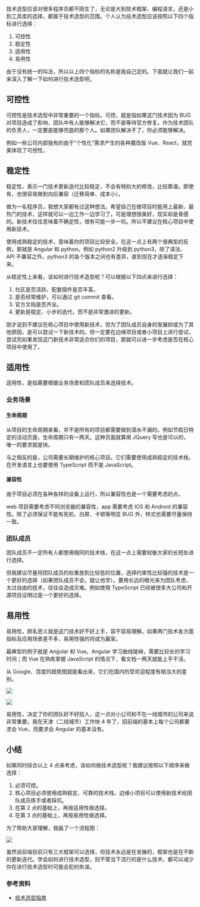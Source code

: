 技术选型应该对很多程序员都不陌生了，无论是大到技术框架、编程语言，还是小到工具库的选择，都属于技术选型的范围。个人认为技术选型应该按照以下四个指标进行选择：
1. 可控性
2. 稳定性
3. 适用性
4. 易用性

由于没有统一的叫法，所以以上四个指标的名称是我自己定的。下面就让我们一起来深入了解一下如何进行技术选型吧。
## 可控性
可控性是技术选型中非常重要的一个指标。可控，就是指如果这门技术因为 BUG 对项目造成了影响，团队中有人能够解决它，而不是等待官方修复。作为技术团队的负责人，一定要是能够兜底的那个人。如果团队解决不了，你必须能够解决。

例如一些公司内部独有的由于“个性化”需求产生的各种魔改版 Vue、React，就完美体现了可控性。

## 稳定性
稳定性，表示一门技术更新迭代比较稳定，不会有特别大的修改，比较靠谱。即使有，也很容易做到向后兼容（迁移简单、成本小）。

做为一名程序员，我想大家都有过这种想法。希望自己在做项目时能用上最新、最热门的技术，这样就可以一边工作一边学习了。可是理想很美好，现实却是骨感的。新技术往往意味着不确定性，很有可能一步一坑。所以不建议在核心项目中使用新技术。

使用成熟稳定的技术，意味着你的项目比较安全。在这一点上有两个很典型的反例，那就是 Angular 和 python。例如 python2 升级到 python3，除了语法、API 不兼容之外，python3 的各个版本之间也有差异，直到现在才逐渐稳定下来。

从稳定性上来看，该如何进行技术造型呢？可以根据以下四点来进行选择：
1. 社区是否活跃、配套插件是否丰富。
2. 是否经常维护，可以通过 git commit 查看。
3. 官方文档是否齐全。
4. 更新是稳定、小步的迭代，而不是非常激进的更新。

刚才说到不建议在核心项目中使用新技术，但为了团队成员自身的发展抑或为了其他原因，是可以尝试一下新技术的。但一定要在边缘项目或者小项目上进行尝试，尝试完如果发现这门新技术非常适合你们的项目，那就可以进一步考虑是否在核心项目中使用了。

## 适用性
适用性，是指需要根据业务场景和团队成员来选择技术。

### 业务场景
#### 生命周期
从项目的生命周期来看，并不是所有的项目都需要做到滴水不漏的。例如节假日特定的活动页面，生命周期只有一两天。这种页面就算用 JQuery 写也是可以的，唯一的要求就是快。

与之相反的是，公司需要长期维护的核心项目。它们需要使用成熟稳定的技术栈，在开发语言上也要使用 TypeScript 而不是 JavaScript。

#### 兼容性
由于项目必须在各种各样的设备上运行，所以兼容性也是一个需要考虑的点。

web 项目需要考虑不同浏览器的兼容性，app 需要考虑 IOS 和 Android 的兼容性。除了必须保证不能有死机、白屏、卡顿等明显 BUG 外，样式也需要尽量保持一致。

### 团队成员
团队成员不一定所有人都使用相同的技术栈，在这一点上需要权衡大家的长短处进行选择。

但我建议尽量将团队成员的权重放到比较低的位置，选择约束性比较强的技术是一个更好的选择（如果团队成员不会，就让他学）。要用长远的眼光来为团队考虑，太过自由的技术，往往会造成灾难。例如使用 TypeScript 已经被很多大公司和开源项目证明过是一个更好的选择。

## 易用性
易用性，顾名思义就是这门技术好不好上手，容不容易理解。如果两门技术各方面指标及应用场景差不多，易用性强的将成为赢家。

最典型的例子就是 Angular 和 Vue。Angular 学习曲线陡峭，需要比较长的学习时间；而 Vue 在熟练掌握 JavaScript 的情况下，看文档一两天就能上手干活。

从 Google、百度的趋势图就能看出来，它们在国内的受欢迎程度有相当大的差别。

![](https://img-blog.csdnimg.cn/img_convert/530e8075b05ea95fc8d7df9e368c3d43.png)

![](https://img-blog.csdnimg.cn/img_convert/89078aff75b09342fb624caacde6f447.png)

易用性，决定了你的团队好不好招人，这一点对小公司和不在一线城市的公司来说非常重要。我在天津（二线城市）工作快 4 年了，招前端的基本上每个公司都要求会 Vue，而要求会 Angular 的基本没有。

## 小结
如果同时综合以上 4 点来考虑，该如何做技术选型呢？我建议按照以下顺序来做选择：
1. 必须可控。
2. 核心项目必须使用成熟稳定、可靠的技术栈，边缘小项目可以使用新技术给团队成员练手或者踩坑。
3. 在第 2 点的基础上，再按适用性做选择。
4. 在第 3 点的基础上，再按易用性做选择。

为了帮助大家理解，我画了一个流程图：

![](https://img-blog.csdnimg.cn/img_convert/78850c57f289ce23ba22851987099176.png)

虽然说前端目前只有三大框架可以选择，但技术永远是在发展的，框架也是在不断的更新迭代。学会如何进行技术选型，则不管当下流行的是什么技术，都可以减少你在进行技术选型时可能会犯的失误。

### 参考资料
* [技术选型指南](https://juejin.cn/post/6844903815846576136#heading-7)